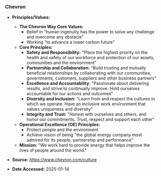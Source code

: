 ### Chevron

- **Principles/Values:**
  - **The Chevron Way Core Values:**
    - Belief in "human ingenuity has the power to solve any challenge and overcome any obstacle"
    - Working "to advance a lower carbon future"
  - **Core Principles:**
    - **Safety and Responsibility:** "Place the highest priority on the health and safety of our workforce and protection of our assets, communities and the environment"
    - **Partnership and Collaboration:** "Build trusting and mutually beneficial relationships by collaborating with our communities, governments, customers, suppliers and other business partners"
    - **Excellence and Accountability:** "Passionate about delivering results, and strive to continually improve. Hold ourselves accountable for our actions and outcomes"
    - **Diversity and Inclusion:** "Learn from and respect the cultures in which we operate. Have an inclusive work environment that values uniqueness and diversity"
    - **Integrity and Trust:** "Honest with ourselves and others, and honor our commitments. Trust, respect and support each other"
  - **Operational Excellence (OE) Principles:**
    - Protect people and the environment
    - Achieve vision of being "the global energy company most admired for its people, partnership and performance"
  - **Mission:** "We work hard to provide energy that helps improve the lives of people around the world."

- **Source:** https://www.chevron.com/culture
- **Date Accessed:** 2025-01-14